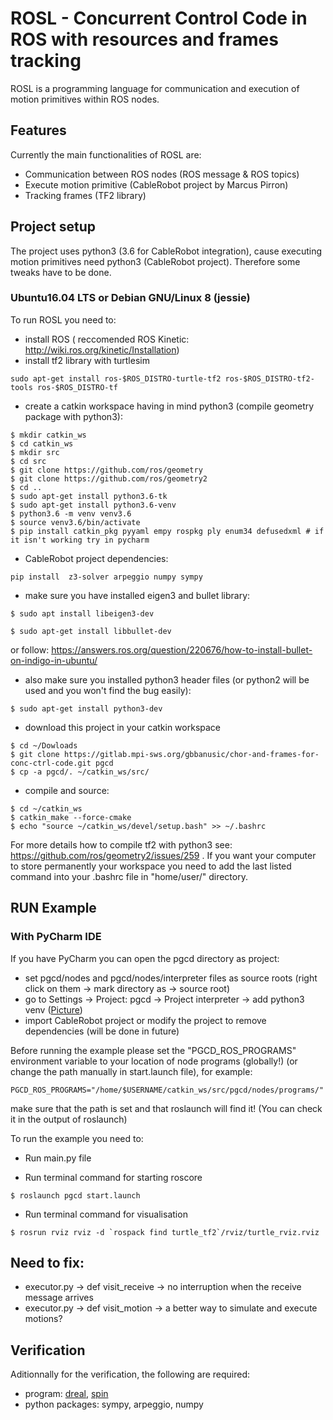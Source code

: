 # ROSL - Concurrent Control Code in ROS with resources and frames tracking

ROSL is a programming language for communication and execution of motion primitives within ROS nodes.

## Features

Currently the main functionalities of ROSL are:
* Communication between ROS nodes (ROS message & ROS topics)
* Execute motion primitive (CableRobot project by Marcus Pirron)
* Tracking frames (TF2 library)

## Project setup 

The project uses python3 (3.6 for CableRobot integration), cause executing motion primitives need python3 (CableRobot project).
Therefore some tweaks have to be done.

### Ubuntu16.04 LTS or Debian GNU/Linux 8 (jessie)

To run ROSL you need to:

* install ROS ( reccomended ROS Kinetic: http://wiki.ros.org/kinetic/Installation)
* install tf2 library with turtlesim 

```
sudo apt-get install ros-$ROS_DISTRO-turtle-tf2 ros-$ROS_DISTRO-tf2-tools ros-$ROS_DISTRO-tf
```

* create a catkin workspace having in mind python3 (compile geometry package with python3):

```
$ mkdir catkin_ws
$ cd catkin_ws
$ mkdir src
$ cd src 
$ git clone https://github.com/ros/geometry
$ git clone https://github.com/ros/geometry2
$ cd ..
$ sudo apt-get install python3.6-tk
$ sudo apt-get install python3.6-venv
$ python3.6 -m venv venv3.6
$ source venv3.6/bin/activate
$ pip install catkin_pkg pyyaml empy rospkg ply enum34 defusedxml # if it isn't working try in pycharm
```

* CableRobot project dependencies:
 
```
pip install  z3-solver arpeggio numpy sympy
```

* make sure you have installed eigen3 and bullet library:

```
$ sudo apt install libeigen3-dev
```

```
$ sudo apt-get install libbullet-dev
```

or follow: https://answers.ros.org/question/220676/how-to-install-bullet-on-indigo-in-ubuntu/

* also make sure you installed python3 header files (or python2 will be used and you won't find the bug easily):
 
```
$ sudo apt-get install python3-dev
```

* download this project in your catkin workspace

```
$ cd ~/Dowloads
$ git clone https://gitlab.mpi-sws.org/gbbanusic/chor-and-frames-for-conc-ctrl-code.git pgcd
$ cp -a pgcd/. ~/catkin_ws/src/
```

* compile and source:

```
$ cd ~/catkin_ws
$ catkin_make --force-cmake
$ echo "source ~/catkin_ws/devel/setup.bash" >> ~/.bashrc
```

For more details how to compile tf2 with python3 see: https://github.com/ros/geometry2/issues/259 .
If you want your computer to store permanently your workspace you need to add the
last listed command into your .bashrc file in "home/user/" directory.

## RUN Example

### With PyCharm IDE

If you have PyCharm you can open the pgcd directory as project:
* set pgcd/nodes and pgcd/nodes/interpreter files as source roots (right click on them -> mark directory as -> source root)
* go to Settings -> Project: pgcd -> Project interpreter -> add python3 venv ([Picture](readme/set_venv.png))
* import CableRobot project or modify the project to remove dependencies (will be done in future)

Before running the example please set the "PGCD_ROS_PROGRAMS" environment variable to your location of node programs (globally!)
(or change the path manually in start.launch file), for example:

```
PGCD_ROS_PROGRAMS="/home/$USERNAME/catkin_ws/src/pgcd/nodes/programs/"
```

make sure that the path is set and that roslaunch will find it! 
(You can check it in the output of roslaunch)

To run the example you need to:

* Run main.py file


* Run terminal command for starting roscore

```
$ roslaunch pgcd start.launch
```

* Run terminal command for visualisation

```
$ rosrun rviz rviz -d `rospack find turtle_tf2`/rviz/turtle_rviz.rviz
```


## Need to fix:

* executor.py -> def visit_receive -> no interruption when the receive message arrives
* executor.py -> def visit_motion -> a better way to simulate and execute motions?

## Verification

Aditionnally for the verification, the following are required:
* program: [dreal](https://github.com/dreal/dreal4), [spin](http://spinroot.com/spin/whatispin.html)
* python packages: sympy, arpeggio, numpy
